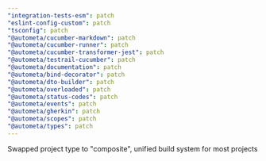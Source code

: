 ```yaml
---
"integration-tests-esm": patch
"eslint-config-custom": patch
"tsconfig": patch
"@autometa/cucumber-markdown": patch
"@autometa/cucumber-runner": patch
"@autometa/cucumber-transformer-jest": patch
"@autometa/testrail-cucumber": patch
"@autometa/documentation": patch
"@autometa/bind-decorator": patch
"@autometa/dto-builder": patch
"@autometa/overloaded": patch
"@autometa/status-codes": patch
"@autometa/events": patch
"@autometa/gherkin": patch
"@autometa/scopes": patch
"@autometa/types": patch
---
```


Swapped project type to "composite", unified build system for most projects
